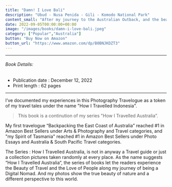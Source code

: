 ```yaml
---
title: "Damn! I Love Bali"
description: "Ubud - Nusa Penida - Gili - Komodo National Park"
content_small: "After my journey to the Australian Outback, and the beautiful state of Western Australia, I travelled Indonesia with Wida, an Indonesian. I’ve travelled to Bali, Ubud, Nusa Penida, Gili Islands and then from Lombok to Labuan Bajo (Flores) via Komodo Island on a 4Days/3Nights Boat trip."
date: 2022-09-05T00:00:00+00:00
image: "/images/books/damn-i-love-bali.jpeg"
category: ["Popular","Australia"]
button: "Buy Now on Amazon"
button_url: "https://www.amazon.com/dp/B0BNJKDZT3"
---
```

-----

###### Book Details:

- Publication date : December 12, 2022
- Print length : 62 pages 

-----

I’ve documented my experiences in this Photography Travelogue as a token of my travel tales under the name "How I Travelled Indonesia".

> This book is a continution of my series "How I Travelled Australia”.

My first travelogue “Backpacking the East Coast of Australia” reached #1 in Amazon Best Sellers under Arts & Photography and Travel categories, and "my Spirit of Tasmania" reached #1 in Amazon Best Sellers under Photo Essays and Australia & South Pacific Travel categories.

The Series : How I Travelled Australia, is not in anyway a Travel guide or just a collection pictures taken randomly at every place. As the name suggests “How I Travelled Australia“, the series of books let the readers experience the Beauty of Travel and the Love of People along my journey of being a Digital Nomad. And my photos show the true beauty of nature and a different perspective to this world.